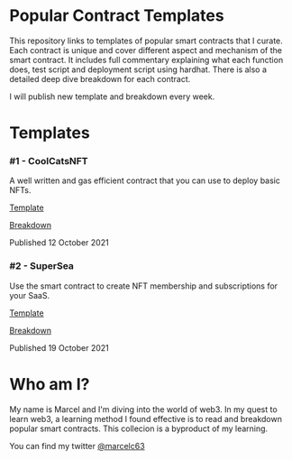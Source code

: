 # Popular Contract Templates
This repository links to templates of popular smart contracts that I curate. Each contract is unique and cover different aspect and mechanism of the smart contract. It includes full commentary explaining what each function does, test script and deployment script using hardhat. There is also a detailed deep dive breakdown for each contract.

I will publish new template and breakdown every week.

# Templates

### #1 - CoolCatsNFT
A well written and gas efficient contract that you can use to deploy basic NFTs.

[Template](https://github.com/marcelc63/coolcatsnft-template)

[Breakdown](https://twitter.com/Marcelc63/status/1447955252431392769)

Published 12 October 2021

### #2 - SuperSea
Use the smart contract to create NFT membership and subscriptions for your SaaS.

[Template](https://github.com/marcelc63/supersea-template)

[Breakdown](https://twitter.com/Marcelc63/status/1450493454522351620)

Published 19 October 2021


# Who am I?
My name is Marcel and I'm diving into the world of web3. In my quest to learn web3, a learning method I found effective is to read and breakdown popular smart contracts. This collecion is a byproduct of my learning.

You can find my twitter [@marcelc63](https://twitter.com/marcelc63)
